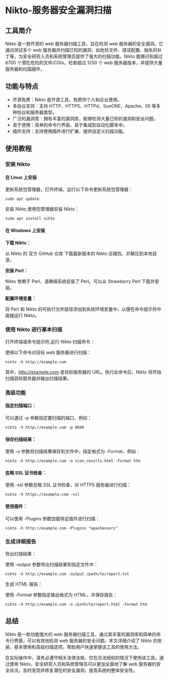 # Nikto-服务器安全漏洞扫描


<!--more-->
## 工具简介

Nikto 是一款开源的 web 服务器扫描工具，旨在检测 web 服务器的安全漏洞。它通过测试多个 web 服务器并扫描已知的漏洞，如危险文件、错误配置、缺失的补丁等，为安全研究人员和系统管理员提供了强大的扫描功能。Nikto 能够识别超过 6700 个潜在危险的文件/CGIs，检查超过 1250 个 web 服务器版本，并提供大量服务器和扫描插件。

## 功能与特点

- 开源免费：Nikto 是开源工具，免费供个人和企业使用。
- 多协议支持：支持 HTTP、HTTPS、HTTPd、SunONE、Apache、IIS 等多种协议和服务器类型。
- 广泛的漏洞库：拥有丰富的漏洞库，能够检测大量已知的漏洞和安全问题。
- 易于使用：简单的命令行界面，易于集成到自动化脚本中。
- 插件支持：支持使用插件进行扩展，提供自定义扫描功能。 

## 使用教程
### 安装 Nikto
#### 在 Linux 上安装
更新系统包管理器，打开终端，运行以下命令更新系统包管理器：

`sudo apt update`

安装 Nikto,使用包管理器安装 Nikto：

`sudo apt install nikto`

#### 在 Windows 上安装

**下载 Nikto：**

从 Nikto 的 官方 GitHub 仓库 下载最新版本的 Nikto 压缩包，并解压到本地目录。

**安装 Perl：**

Nikto 依赖于 Perl，请确保系统安装了 Perl。可以从 Strawberry Perl 下载并安装。

**配置环境变量：**

将 Perl 和 Nikto 的可执行文件路径添加到系统环境变量中，以便在命令提示符中直接运行 Nikto。

### 使用 Nikto 进行基本扫描

打开终端或命令提示符,运行 Nikto 扫描命令：

使用以下命令对目标 web 服务器进行扫描：

`nikto -h http://example.com`

其中，http://example.com 是目标服务器的 URL。执行此命令后，Nikto 将开始扫描目标服务器并输出扫描结果。

### 高级功能
#### 指定扫描端口：

可以通过 -p 参数指定要扫描的端口，例如：

`nikto -h http://example.com -p 8080`

#### 保存扫描结果：

使用 -o 参数将扫描结果保存到文件中，指定格式为 -Format，例如：

`nikto -h http://example.com -o scan_results.html -Format htm`

#### 忽略 SSL 证书检查：

使用 -ssl 参数忽略 SSL 证书检查，对 HTTPS 服务器进行扫描：

`nikto -h https://example.com -ssl`

#### 使用插件：

可以使用 -Plugins 参数加载特定插件进行扫描：

`nikto -h http://example.com -Plugins "apacheusers"`


### 生成详细报告

导出扫描结果：

使用 -output 参数导出扫描结果到指定文件中：

`nikto -h http://example.com -output /path/to/report.txt`

生成 HTML 报告：

使用 -Format 参数指定输出格式为 HTML，并保存报告：

`nikto -h http://example.com -o /path/to/report.html -Format htm`


## 总结

Nikto 是一款功能强大的 web 服务器扫描工具，通过其丰富的漏洞库和简单的命令行界面，可以有效地检测 web 服务器的安全问题。本文详细介绍了 Nikto 的安装、基本使用和高级扫描选项，帮助用户快速掌握该工具的使用方法。

在实际操作中，请务必遵守相关法律法规，仅在合法授权的情况下使用该工具。通过使用 Nikto，安全研究人员和系统管理员可以更加全面地了解 web 服务器的安全状况，及时发现并修复潜在的安全漏洞，提高系统的整体安全性。

